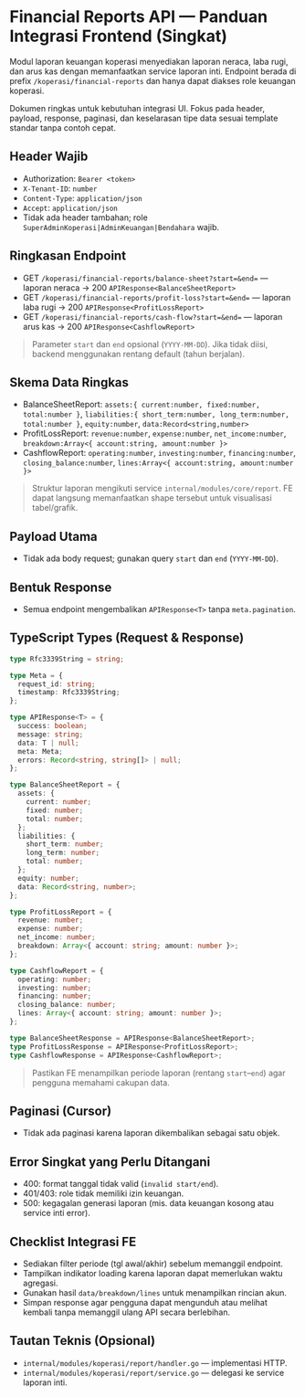 # Financial Reports API — Panduan Integrasi Frontend (Singkat)

Modul laporan keuangan koperasi menyediakan laporan neraca, laba rugi, dan arus kas dengan memanfaatkan service laporan inti. Endpoint berada di prefix `/koperasi/financial-reports` dan hanya dapat diakses role keuangan koperasi.

Dokumen ringkas untuk kebutuhan integrasi UI. Fokus pada header, payload, response, paginasi, dan keselarasan tipe data sesuai template standar tanpa contoh cepat.

## Header Wajib

- Authorization: `Bearer <token>`
- `X-Tenant-ID`: `number`
- `Content-Type`: `application/json`
- `Accept`: `application/json`
- Tidak ada header tambahan; role `SuperAdminKoperasi|AdminKeuangan|Bendahara` wajib.

## Ringkasan Endpoint

- GET `/koperasi/financial-reports/balance-sheet?start=&end=` — laporan neraca → 200 `APIResponse<BalanceSheetReport>`
- GET `/koperasi/financial-reports/profit-loss?start=&end=` — laporan laba rugi → 200 `APIResponse<ProfitLossReport>`
- GET `/koperasi/financial-reports/cash-flow?start=&end=` — laporan arus kas → 200 `APIResponse<CashflowReport>`

> Parameter `start` dan `end` opsional (`YYYY-MM-DD`). Jika tidak diisi, backend menggunakan rentang default (tahun berjalan).

## Skema Data Ringkas

- BalanceSheetReport: `assets:{ current:number, fixed:number, total:number }`, `liabilities:{ short_term:number, long_term:number, total:number }`, `equity:number`, `data:Record<string,number>`
- ProfitLossReport: `revenue:number`, `expense:number`, `net_income:number`, `breakdown:Array<{ account:string, amount:number }>`
- CashflowReport: `operating:number`, `investing:number`, `financing:number`, `closing_balance:number`, `lines:Array<{ account:string, amount:number }>`

> Struktur laporan mengikuti service `internal/modules/core/report`. FE dapat langsung memanfaatkan shape tersebut untuk visualisasi tabel/grafik.

## Payload Utama

- Tidak ada body request; gunakan query `start` dan `end` (`YYYY-MM-DD`).

## Bentuk Response

- Semua endpoint mengembalikan `APIResponse<T>` tanpa `meta.pagination`.

## TypeScript Types (Request & Response)

```ts
type Rfc3339String = string;

type Meta = {
  request_id: string;
  timestamp: Rfc3339String;
};

type APIResponse<T> = {
  success: boolean;
  message: string;
  data: T | null;
  meta: Meta;
  errors: Record<string, string[]> | null;
};

type BalanceSheetReport = {
  assets: {
    current: number;
    fixed: number;
    total: number;
  };
  liabilities: {
    short_term: number;
    long_term: number;
    total: number;
  };
  equity: number;
  data: Record<string, number>;
};

type ProfitLossReport = {
  revenue: number;
  expense: number;
  net_income: number;
  breakdown: Array<{ account: string; amount: number }>;
};

type CashflowReport = {
  operating: number;
  investing: number;
  financing: number;
  closing_balance: number;
  lines: Array<{ account: string; amount: number }>;
};

type BalanceSheetResponse = APIResponse<BalanceSheetReport>;
type ProfitLossResponse = APIResponse<ProfitLossReport>;
type CashflowResponse = APIResponse<CashflowReport>;
```

> Pastikan FE menampilkan periode laporan (rentang `start`–`end`) agar pengguna memahami cakupan data.

## Paginasi (Cursor)

- Tidak ada paginasi karena laporan dikembalikan sebagai satu objek.

## Error Singkat yang Perlu Ditangani

- 400: format tanggal tidak valid (`invalid start/end`).
- 401/403: role tidak memiliki izin keuangan.
- 500: kegagalan generasi laporan (mis. data keuangan kosong atau service inti error).

## Checklist Integrasi FE

- Sediakan filter periode (tgl awal/akhir) sebelum memanggil endpoint.
- Tampilkan indikator loading karena laporan dapat memerlukan waktu agregasi.
- Gunakan hasil `data/breakdown/lines` untuk menampilkan rincian akun.
- Simpan response agar pengguna dapat mengunduh atau melihat kembali tanpa memanggil ulang API secara berlebihan.

## Tautan Teknis (Opsional)

- `internal/modules/koperasi/report/handler.go` — implementasi HTTP.
- `internal/modules/koperasi/report/service.go` — delegasi ke service laporan inti.
